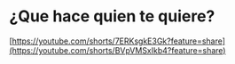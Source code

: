 
# ¿Que hace quien te quiere?

[https://youtube.com/shorts/7ERKsgkE3Gk?feature=share](https://youtube.com/shorts/BVpVMSxIkb4?feature=share)
